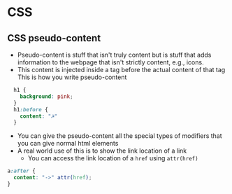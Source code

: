# CSS
## CSS pseudo-content
- Pseudo-content is stuff that isn't truly content but is stuff that adds information to the webpage that isn't strictly content, e.g., icons.
- This content is injected inside a tag before the actual content of that tag
This is how you write pseudo-content
```css
  h1 {
    background: pink;
  }
  h1:before {
    content: "☭"
  }
```
- You can give the pseudo-content all the special types of modifiers that you can give normal html elements
- A real world use of this is to show the link location of a link
  - You can access the link location of a `href` using `attr(href)`
```css
a:after {
  content: "->" attr(href);
}
```
